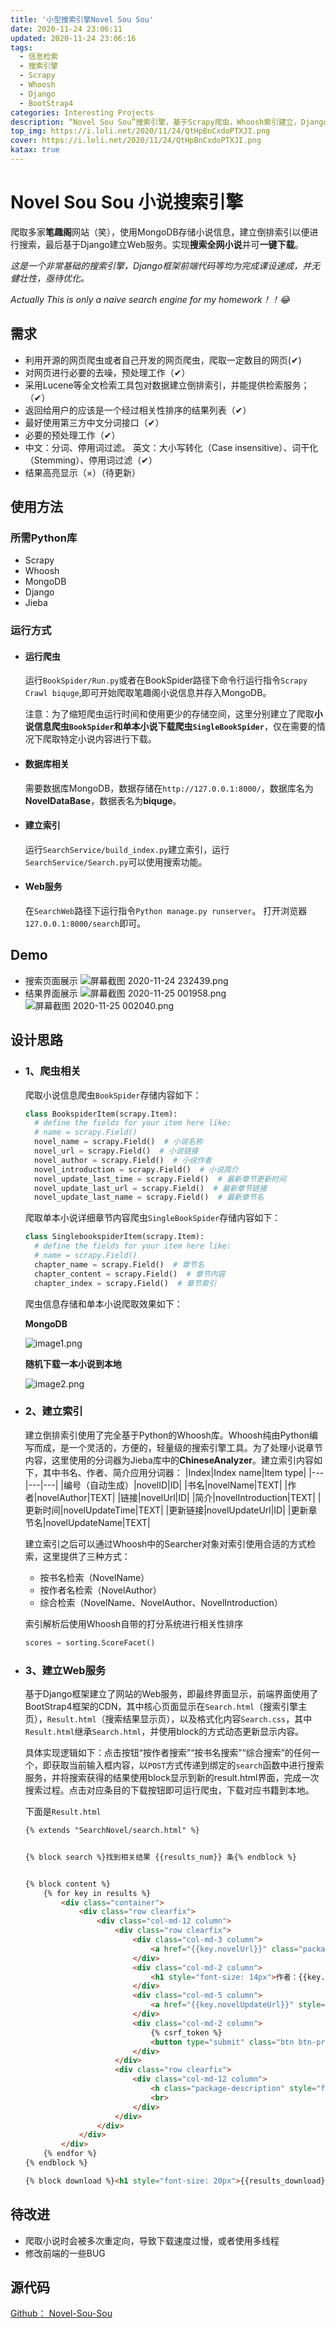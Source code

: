 ```yaml
---
title: '小型搜索引擎Novel Sou Sou'
date: 2020-11-24 23:06:11
updated: 2020-11-24 23:06:16
tags: 
  - 信息检索
  - 搜索引擎
  - Scrapy
  - Whoosh
  - Django
  - BootStrap4
categories: Interesting Projects
description: “Novel Sou Sou”搜索引擎，基于Scrapy爬虫，Whoosh索引建立，Django的小型搜索引擎，一键搜索全网小说并提供下载功能
top_img: https://i.loli.net/2020/11/24/QtHpBnCxdoPTXJI.png
cover: https://i.loli.net/2020/11/24/QtHpBnCxdoPTXJI.png
katax: true
---
```

# Novel Sou Sou 小说搜索引擎
爬取多家**笔趣阁**网站（笑），使用MongoDB存储小说信息，建立倒排索引以便进行搜索，最后基于Django建立Web服务。实现**搜索全网小说**并可**一键下载**。

*这是一个非常基础的搜索引擎，Django框架前端代码等均为完成课设速成，并无健壮性，亟待优化。*

*Actually This is only a naive search engine for my homework！！:joy:*

## 需求
- 利用开源的网页爬虫或者自己开发的网页爬虫，爬取一定数目的网页(✔)
- 对网页进行必要的去噪，预处理工作（✔）
- 采用Lucene等全文检索工具包对数据建立倒排索引，并能提供检索服务；（✔）
- 返回给用户的应该是一个经过相关性排序的结果列表（✔）
- 最好使用第三方中文分词接口（✔）
- 必要的预处理工作（✔）
- 中文：分词、停用词过滤。 英文：大小写转化（Case insensitive）、词干化（Stemming）、停用词过滤（✔）
- 结果高亮显示（×）（待更新）

## 使用方法
### 所需Python库
- Scrapy
- Whoosh
- MongoDB
- Django
- Jieba
  
### 运行方式
- #### 运行爬虫
  运行`BookSpider/Run.py`或者在BookSpider路径下命令行运行指令`Scrapy Crawl biquge`,即可开始爬取笔趣阁小说信息并存入MongoDB。
  
  注意：为了缩短爬虫运行时间和使用更少的存储空间，这里分别建立了爬取**小说信息爬虫`BookSpider`和单本小说下载爬虫`SingleBookSpider`**，仅在需要的情况下爬取特定小说内容进行下载。

- #### 数据库相关
  需要数据库MongoDB，数据存储在``http://127.0.0.1:8000/``，数据库名为**NovelDataBase**，数据表名为**biquge**。


- #### 建立索引
  运行`SearchService/build_index.py`建立索引，运行``SearchService/Search.py``可以使用搜索功能。

- #### Web服务
  在`SearchWeb`路径下运行指令`Python manage.py runserver`。
  打开浏览器`127.0.0.1:8000/search`即可。

## Demo
- 搜索页面展示
  ![屏幕截图 2020-11-24 232439.png](https://i.loli.net/2020/11/24/QtHpBnCxdoPTXJI.png)
- 结果界面展示
  ![屏幕截图 2020-11-25 001958.png](https://i.loli.net/2020/11/25/w82RNieG31BqkTX.png)
  ![屏幕截图 2020-11-25 002040.png](https://i.loli.net/2020/11/25/FKkOAiVXYSWqDPR.png)

## 设计思路
- ### **1、爬虫相关**
  爬取小说信息爬虫`BookSpider`存储内容如下：
  ``` python
  class BookspiderItem(scrapy.Item):
    # define the fields for your item here like:
    # name = scrapy.Field()
    novel_name = scrapy.Field()  # 小说名称
    novel_url = scrapy.Field()  # 小说链接
    novel_author = scrapy.Field()  # 小说作者
    novel_introduction = scrapy.Field()  # 小说简介
    novel_update_last_time = scrapy.Field()  # 最新章节更新时间
    novel_update_last_url = scrapy.Field()  # 最新章节链接
    novel_update_last_name = scrapy.Field()  # 最新章节名 
  ```
  爬取单本小说详细章节内容爬虫`SingleBookSpider`存储内容如下：
  ``` python
  class SinglebookspiderItem(scrapy.Item):
    # define the fields for your item here like:
    # name = scrapy.Field()
    chapter_name = scrapy.Field()  # 章节名
    chapter_content = scrapy.Field()  # 章节内容
    chapter_index = scrapy.Field()  # 章节索引
  ``` 
  爬虫信息存储和单本小说爬取效果如下：

  **MongoDB**

  ![image1.png](https://i.loli.net/2020/11/25/GrvmpjdJ9n5HYaE.png)

  **随机下载一本小说到本地**

  ![image2.png](https://i.loli.net/2020/11/25/MCY8OVAgs6d2GPj.png)

- ### **2、建立索引**
  建立倒排索引使用了完全基于Python的Whoosh库。Whoosh纯由Python编写而成，是一个灵活的，方便的，轻量级的搜索引擎工具。为了处理小说章节内容，这里使用的分词器为Jieba库中的**ChineseAnalyzer**。建立索引内容如下，其中书名、作者、简介应用分词器：
  |Index|Index name|Item type|
  |---|---|---|
  |编号（自动生成）|novelID|ID|
  |书名|novelName|TEXT|
  |作者|novelAuthor|TEXT|
  |链接|novelUrl|ID|
  |简介|novelIntroduction|TEXT|
  |更新时间|novelUpdateTime|TEXT|
  |更新链接|novelUpdateUrl|ID|
  |更新章节名|novelUpdateName|TEXT|

  建立索引之后可以通过Whoosh中的Searcher对象对索引使用合适的方式检索，这里提供了三种方式：
  - 按书名检索（NovelName）
  - 按作者名检索（NovelAuthor）
  - 综合检索（NovelName、NovelAuthor、NovelIntroduction）
  
  索引解析后使用Whoosh自带的打分系统进行相关性排序
  ``` python
  scores = sorting.ScoreFacet()
  ```
- ### **3、建立Web服务**
  基于Django框架建立了网站的Web服务，即最终界面显示，前端界面使用了BootStrap4框架的CDN，其中核心页面显示在`Search.html`（搜索引擎主页），`Result.html`（搜索结果显示页），以及格式化内容`Search.css`，其中`Result.html`继承`Search.html`，并使用block的方式动态更新显示内容。
  
  具体实现逻辑如下：点击按钮“按作者搜索”“按书名搜索”“综合搜索”的任何一个，即获取当前输入框内容，以`POST`方式传递到绑定的`search`函数中进行搜索服务，并将搜索获得的结果使用block显示到新的result.html界面，完成一次搜索过程。点击对应条目的下载按钮即可运行爬虫，下载对应书籍到本地。

  下面是`Result.html`
  ``` html
  {% extends "SearchNovel/search.html" %}


  {% block search %}找到相关结果 {{results_num}} 条{% endblock %}


  {% block content %}
      {% for key in results %}
          <div class="container">
              <div class="row clearfix">
                  <div class="col-md-12 column">
                      <div class="row clearfix">
                          <div class="col-md-3 column">
                              <a href="{{key.novelUrl}}" class="package-name" style="font-size: 14px">{{key.novelName}}</a>
                          </div>
                          <div class="col-md-2 column">
                              <h1 style="font-size: 14px">作者：{{key.novelAuthor}}</h1>
                          </div>
                          <div class="col-md-5 column">
                              <a href="{{key.novelUpdateUrl}}" style="font-size: 14px">最新章节：{{key.novelUpdateName}}</a>
                          </div>
                          <div class="col-md-2 column">
                              {% csrf_token %}
                              <button type="submit" class="btn btn-primary" name="{{key.novelUrl}}">下载</button>
                          </div>
                      </div>
                      <div class="row clearfix">
                          <div class="col-md-12 column">
                              <h class="package-description" style="font-size: 14px">{{key.novelIntroduction}}</h>
                              <br>
                          </div>
                      </div>
                  </div>
              </div>
          </div>
      {% endfor %}
  {% endblock %}

  {% block download %}<h1 style="font-size: 20px">{{results_download}}</h1> {% endblock %}
  ```

## 待改进
- 爬取小说时会被多次重定向，导致下载速度过慢，或者使用多线程
- 修改前端的一些BUG

## 源代码

[Github： Novel-Sou-Sou](https://github.com/pickxiguapi/Novel-Sou-Sou)




